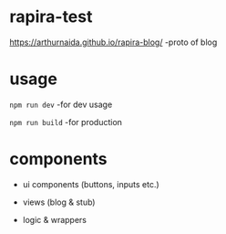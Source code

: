 # rapira-test
https://arthurnaida.github.io/rapira-blog/ -proto of blog
# usage
```npm run dev``` -for dev usage

```npm run build``` -for production
# components
- ui components (buttons, inputs etc.)

- views (blog & stub)

- logic & wrappers

```

